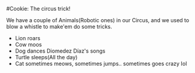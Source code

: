 #Cookie: The circus trick!

We have a couple of Animals(Robotic ones)  in our Circus, 
and we used to blow a whistle to make'em do some tricks.

- Lion roars
- Cow moos
- Dog dances Diomedez Díaz's songs
- Turtle sleeps(All the day)
- Cat sometimes meows, sometimes jumps.. sometimes goes crazy IoI


